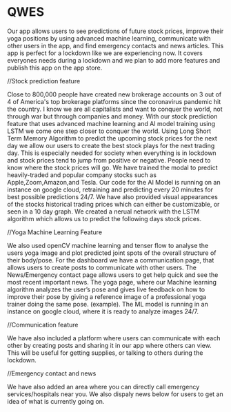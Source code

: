 # QWES

Our app allows users to see predictions of future stock prices, improve their yoga positions by using advanced machine learning, communicate with other users in the app, and find emergency contacts and news articles. This app is perfect for a lockdown like we are experiencing now. It covers everyones needs during a lockdown and we plan to add more features and publish this app on the app store.

//Stock prediction feature

Close to 800,000 people have created new brokerage accounts on 3 out of 4 of America's top brokerage platforms since the coronavirus pandemic hit the country. I know we are all capitalists and want to conquer the world, not through war but through companies and money. With our stock prediction feature that uses advanced machine learning and AI model training using LSTM we come one step closer to conquer the world.
Using Long Short Term Memory Algorithm to predict the upcoming stock prices for the next day we allow our users to create the best stock plays for the next trading day. This is especially needed for society when everything is in lockdown and stock prices tend to jump from positive or negative. 
People need to know where the stock prices will go. We have trained the modal to predict heavily-traded and popular company stocks such as Apple,Zoom,Amazon,and Tesla. Our code for the AI Model is running on an instance on google cloud, retraining and predicting every 20 minutes for best possible predictions 24/7.
We have also provided visual appearances of the stocks historical trading prices which can either be customizable, or seen in a 10 day graph.
We created a nerual network with the LSTM algorithm which allows us to predict the following days stock prices.

//Yoga Machine Learning Feature

We also used openCV machine learning and tenser flow to analyse the users yoga image and plot predicted joint spots of the overall structure of their body/pose. 
For the dashboard we have a communication page, that allows users to create posts to communicate with other users. The News/Emergency contact page allows users to get help quick and see the most recent important news.
The yoga page, where our Machine learning algorithm analyzes the user’s pose and gives live feedback on how to improve their pose by giving a reference image of a professional yoga trainer doing the same pose. (example). 
The ML model is running in an instance on google cloud, where it is ready to analyze images 24/7.

//Communication feature

We have also included a platform where users can communicate with each other by creating posts and sharing it in our app
where others can view. This will be useful for getting supplies, or talking to others during the lockdown.

//Emergency contact and news

We have also added an area where you can directly call emergency services/hospitals near you. We also dispaly news below 
for users to get an idea of what is currently going on.

